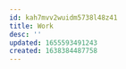 ```yaml
---
id: kah7mvv2wuidm5738l48z41
title: Work
desc: ''
updated: 1655593491243
created: 1638384487758
---
```


